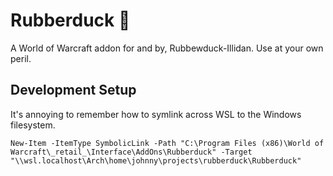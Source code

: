 # Rubberduck 🦆

A World of Warcraft addon for and by, Rubbewduck-Illidan. Use at your own peril.

## Development Setup

It's annoying to remember how to symlink across WSL to the Windows filesystem.

```
New-Item -ItemType SymbolicLink -Path "C:\Program Files (x86)\World of Warcraft\_retail_\Interface\AddOns\Rubberduck" -Target "\\wsl.localhost\Arch\home\johnny\projects\rubberduck\Rubberduck"
```
